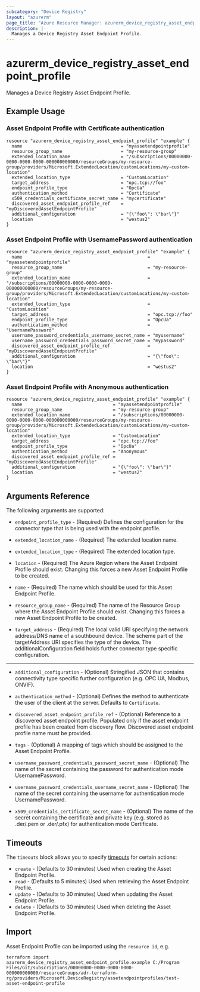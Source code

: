 ```yaml
---
subcategory: "Device Registry"
layout: "azurerm"
page_title: "Azure Resource Manager: azurerm_device_registry_asset_endpoint_profile"
description: |-
  Manages a Device Registry Asset Endpoint Profile.
---
```


# azurerm_device_registry_asset_endpoint_profile

Manages a Device Registry Asset Endpoint Profile.

## Example Usage

### Asset Endpoint Profile with Certificate authentication
```hcl
resource "azurerm_device_registry_asset_endpoint_profile" "example" {
  name                                     = "myassetendpointprofile"
  resource_group_name                      = "my-resource-group"
  extended_location_name                   = "/subscriptions/00000000-0000-0000-0000-000000000000/resourceGroups/my-resource-group/providers/Microsoft.ExtendedLocation/customLocations/my-custom-location"
  extended_location_type                   = "CustomLocation"
  target_address                           = "opc.tcp://foo"
  endpoint_profile_type                    = "OpcUa"
  authentication_method                    = "Certificate"
  x509_credentials_certificate_secret_name = "mycertificate"
  discovered_asset_endpoint_profile_ref    = "myDiscoveredAssetEndpointProfile"
  additional_configuration                 = "{\"foo\": \"bar\"}"
  location                                 = "westus2"
}
```

### Asset Endpoint Profile with UsernamePassword authentication
```hcl
resource "azurerm_device_registry_asset_endpoint_profile" "example" {
  name                                               = "myassetendpointprofile"
  resource_group_name                                = "my-resource-group"
  extended_location_name                             = "/subscriptions/00000000-0000-0000-0000-000000000000/resourceGroups/my-resource-group/providers/Microsoft.ExtendedLocation/customLocations/my-custom-location"
  extended_location_type                             = "CustomLocation"
  target_address                                     = "opc.tcp://foo"
  endpoint_profile_type                              = "OpcUa"
  authentication_method                              = "UsernamePassword"
  username_password_credentials_username_secret_name = "myusername"
  username_password_credentials_password_secret_name = "mypassword"
  discovered_asset_endpoint_profile_ref              = "myDiscoveredAssetEndpointProfile"
  additional_configuration                           = "{\"foo\": \"bar\"}"
  location                                           = "westus2"
}
```

### Asset Endpoint Profile with Anonymous authentication
```hcl
resource "azurerm_device_registry_asset_endpoint_profile" "example" {
  name                                  = "myassetendpointprofile"
  resource_group_name                   = "my-resource-group"
  extended_location_name                = "/subscriptions/00000000-0000-0000-0000-000000000000/resourceGroups/my-resource-group/providers/Microsoft.ExtendedLocation/customLocations/my-custom-location"
  extended_location_type                = "CustomLocation"
  target_address                        = "opc.tcp://foo"
  endpoint_profile_type                 = "OpcUa"
  authentication_method                 = "Anonymous"
  discovered_asset_endpoint_profile_ref = "myDiscoveredAssetEndpointProfile"
  additional_configuration              = "{\"foo\": \"bar\"}"
  location                              = "westus2"
}
```

## Arguments Reference

The following arguments are supported:

* `endpoint_profile_type` - (Required) Defines the configuration for the connector type that is being used with the endpoint profile.

* `extended_location_name` - (Required) The extended location name.

* `extended_location_type` - (Required) The extended location type.

* `location` - (Required) The Azure Region where the Asset Endpoint Profile should exist. Changing this forces a new Asset Endpoint Profile to be created.

* `name` - (Required) The name which should be used for this Asset Endpoint Profile.

* `resource_group_name` - (Required) The name of the Resource Group where the Asset Endpoint Profile should exist. Changing this forces a new Asset Endpoint Profile to be created.

* `target_address` - (Required) The local valid URI specifying the network address/DNS name of a southbound device. The scheme part of the targetAddress URI specifies the type of the device. The additionalConfiguration field holds further connector type specific configuration.

---

* `additional_configuration` - (Optional) Stringified JSON that contains connectivity type specific further configuration (e.g. OPC UA, Modbus, ONVIF).

* `authentication_method` - (Optional) Defines the method to authenticate the user of the client at the server. Defaults to `Certificate`.

* `discovered_asset_endpoint_profile_ref` - (Optional) Reference to a discovered asset endpoint profile. Populated only if the asset endpoint profile has been created from discovery flow. Discovered asset endpoint profile name must be provided.

* `tags` - (Optional) A mapping of tags which should be assigned to the Asset Endpoint Profile.

* `username_password_credentials_password_secret_name` - (Optional) The name of the secret containing the password for authentication mode UsernamePassword.

* `username_password_credentials_username_secret_name` - (Optional) The name of the secret containing the username for authentication mode UsernamePassword.

* `x509_credentials_certificate_secret_name` - (Optional) The name of the secret containing the certificate and private key (e.g. stored as .der/.pem or .der/.pfx) for authentication mode Certificate.

## Timeouts

The `timeouts` block allows you to specify [timeouts](https://www.terraform.io/language/resources/syntax#operation-timeouts) for certain actions:

* `create` - (Defaults to 30 minutes) Used when creating the Asset Endpoint Profile.
* `read` - (Defaults to 5 minutes) Used when retrieving the Asset Endpoint Profile.
* `update` - (Defaults to 30 minutes) Used when updating the Asset Endpoint Profile.
* `delete` - (Defaults to 30 minutes) Used when deleting the Asset Endpoint Profile.

## Import

Asset Endpoint Profile can be imported using the `resource id`, e.g.

```shell
terraform import azurerm_device_registry_asset_endpoint_profile.example C:/Program Files/Git/subscriptions/00000000-0000-0000-0000-000000000000/resourceGroups/adr-terraform-rg/providers/Microsoft.DeviceRegistry/assetendpointprofiles/test-asset-endpoint-profile
```
